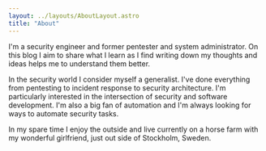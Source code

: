 ```yaml
---
layout: ../layouts/AboutLayout.astro
title: "About"
---
```


I'm a security engineer and former pentester and system administrator. On this blog I aim to share what I learn as I find writing down my thoughts and ideas helps me to understand them better.

In the security world I consider myself a generalist. I've done everything from pentesting to incident response to security architecture. I'm particularly interested in the intersection of security and software development. I'm also a big fan of automation and I'm always looking for ways to automate security tasks.

In my spare time I enjoy the outside and live currently on a horse farm with my wonderful girlfriend, just out side of Stockholm, Sweden.
